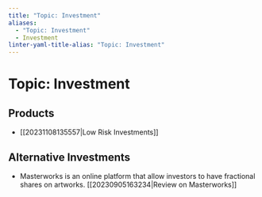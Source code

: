 ```yaml
---
title: "Topic: Investment"
aliases:
  - "Topic: Investment"
  - Investment
linter-yaml-title-alias: "Topic: Investment"
---
```


# Topic: Investment

## Products

- [[20231108135557|Low Risk Investments]]

## Alternative Investments

- Masterworks is an online platform that allow investors to have fractional shares on artworks. [[20230905163234|Review on Masterworks]]
